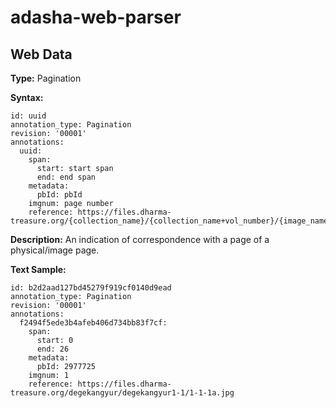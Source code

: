 # adasha-web-parser

## Web Data

**Type:** Pagination

**Syntax:** 
```
id: uuid
annotation_type: Pagination
revision: '00001'
annotations:
  uuid:
    span:
      start: start span
      end: end span
    metadata:
      pbId: pbId
    imgnum: page number
    reference: https://files.dharma-treasure.org/{collection_name}/{collection_name+vol_number}/{image_name}.jpg
```
**Description:** An indication of correspondence with a page of a physical/image page.

**Text Sample:**

```
id: b2d2aad127bd45279f919cf0140d9ead
annotation_type: Pagination
revision: '00001'
annotations:
  f2494f5ede3b4afeb406d734bb83f7cf:
    span:
      start: 0
      end: 26
    metadata:
      pbId: 2977725
    imgnum: 1
    reference: https://files.dharma-treasure.org/degekangyur/degekangyur1-1/1-1-1a.jpg
```


